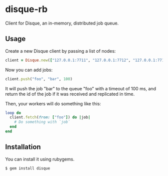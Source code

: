 disque-rb
=========

Client for Disque, an in-memory, distributed job queue.

Usage
-----

Create a new Disque client by passing a list of nodes:

```ruby
client = Disque.new(["127.0.0.1:7711", "127.0.0.1:7712", "127.0.0.1:7713"])
```

Now you can add jobs:

```ruby
client.push("foo", "bar", 100)
```

It will push the job "bar" to the queue "foo" with a timeout of 100
ms, and return the id of the job if it was received and replicated
in time.

Then, your workers will do something like this:

```ruby
loop do
  client.fetch(from: ["foo"]) do |job|
    # Do something with `job`
  end
end
```

Installation
------------

You can install it using rubygems.

```
$ gem install disque
```
